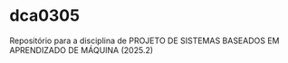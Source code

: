 # dca0305
Repositório para a disciplina de PROJETO DE SISTEMAS BASEADOS EM APRENDIZADO DE MÁQUINA (2025.2)
